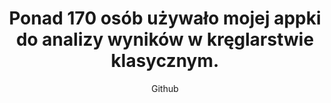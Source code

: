 ---
emoji: "🎳"
thumbnail: "bowling app.png"
title: "Ponad 170 osób używało mojej appki do analizy wyników w kręglarstwie klasycznym."
summary: "Hobbystyczny projekt open-source z kodem źródłowym dostępnym na moim Githubie - zapraszam do korzystania!"
subtitle: "Github"
github: "https://github.com/asdfMaciej/niezbednik-kreglarza"
weight: 6
---